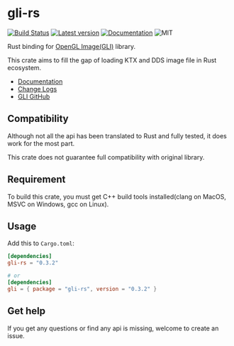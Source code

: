 # gli-rs

[![Build Status](https://dev.azure.com/usami-ssc/usami-ssc/_apis/build/status/unknownue.gli-rs?branchName=master)](https://dev.azure.com/usami-ssc/usami-ssc/_build/latest?definitionId=6&branchName=master) [![Latest version](https://img.shields.io/badge/crates.io-gli--rs-green.svg)](https://crates.io/crates/gli-rs) [![Documentation](https://docs.rs/gli-rs/badge.svg)](https://docs.rs/gli-rs) ![MIT](https://img.shields.io/badge/license-MIT-blue.svg)

Rust binding for [OpenGL Image(GLI)](https://github.com/g-truc/gli) library.

This crate aims to fill the gap of loading KTX and DDS image file in Rust ecosystem.

- [Documentation](https://docs.rs/gli-rs)
- [Change Logs](./CHANGELOG.md)
- [GLI GitHub](https://github.com/g-truc/gli)

## Compatibility

Although not all the api has been translated to Rust and fully tested, it does work for the most part.

This crate does not guarantee full compatibility with original library.

## Requirement

To build this crate, you must get C++ build tools installed(clang on MacOS, MSVC on Windows, gcc on Linux).

## Usage

Add this to `Cargo.toml`:

```toml
[dependencies]
gli-rs = "0.3.2"

# or
[dependencies]
gli = { package = "gli-rs", version = "0.3.2" }
```

## Get help

If you get any questions or find any api is missing, welcome to create an issue.

